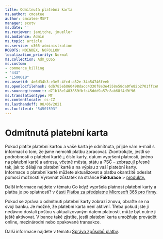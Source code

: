 ```yaml
---
title: Odmítnutá platební karta
ms.author: cmcatee
author: cmcatee-MSFT
manager: scotv
ms.date: ''
ms.reviewer: jamitche, jmueller
ms.audience: Admin
ms.topic: article
ms.service: o365-administration
ROBOTS: NOINDEX, NOFOLLOW
localization_priority: Normal
ms.collection: Adm_O365
ms.custom:
- commerce_billing
- "443"
- "1500018"
ms.assetid: 4e6d34b3-e3e5-4fcd-a52e-34b54746feeb
ms.openlocfilehash: 6db785eb860498dacc4330f8e3e4558e58da0fe82b2701ffce8abe615678275a
ms.sourcegitcommit: d71b18e1403859fbfc45ddd9a57c8ab68f4d9f96
ms.translationtype: MT
ms.contentlocale: cs-CZ
ms.lasthandoff: 08/06/2021
ms.locfileid: "54501593"
---
```

# <a name="declined-credit-card"></a>Odmítnutá platební karta

Pokud platíte platební kartou a vaše karta je odmítnuta, přijde vám e-mail s informací o tom, že jsme nemohli platbu zpracovat. Zkontrolujte, jestli se podrobnosti o platební kartě [–](https://go.microsoft.com/fwlink/p/?linkid=842054) číslo karty, datum vypršení platnosti, jméno na platební kartě a adresa, včetně města, státu a PSČ – zobrazují přesně tak, jak to dělají na platební kartě a na výpisu z vaší platební karty. Informace o platební kartě můžete aktualizovat a platbu okamžitě odeslat pomocí možnosti Vyrovnat zůstatek na stránce **Fakturace**   >  [produkty.](https://go.microsoft.com/fwlink/p/?linkid=842054)

Další informace najdete v tématu Co když vypršela platnost platební karty a platba je po splatnosti? v [části Platba za předplatné Microsoft 365 pro firmy](/microsoft-365/commerce/billing-and-payments/pay-for-your-subscription#what-if-my-credit-card-was-declined-and-my-payment-is-past-due).
  
Pokud se zpráva o odmítnutí platební karty zobrazí znovu, obraťte se na svoji banku. Je možné, že platební karta není aktivní. Třeba pokud jste ji nedávno dostali poštou s aktualizovaným datem platnosti, může být nutné ji ještě aktivovat. V bance také zjistíte, jestli platební karta umožňuje provádět online, mezinárodní nebo opakované transakce.  
  
Další informace najdete v tématu [Správa způsobů platby](/microsoft-365/commerce/billing-and-payments/manage-payment-methods).